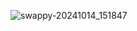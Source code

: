 ![swappy-20241014_151847](https://github.com/user-attachments/assets/ef8a3d45-f68e-4247-9dcb-de9777821305)
